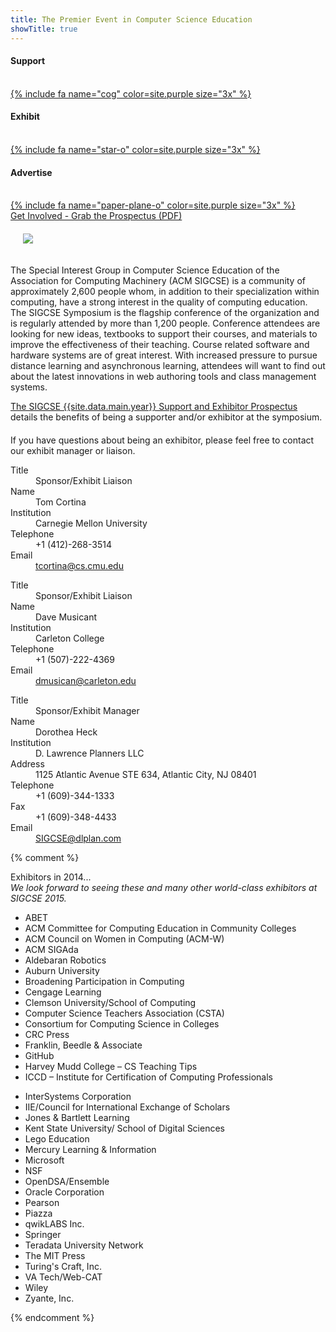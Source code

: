```yaml
---
title: The Premier Event in Computer Science Education
showTitle: true
---
```


<div class="row" >
    <div class="col-sm-4 text-center">
        <h4>
            Support
        </h4><br>
        <a href="{{site.data.main.prospectusurl}}">
        {% include fa name="cog" color=site.purple size="3x"  %}
    </a>
    </div>
    <div class="col-sm-4 text-center">
        <h4>
            Exhibit
        </h4><br>
        <a href="{{site.data.main.prospectusurl}}">
        {% include fa name="star-o" color=site.purple size="3x"  %}
    </a>
    </div>
    <div class="col-sm-4 text-center">
        <h4>
            Advertise
        </h4><br>
        <a href="{{site.data.main.prospectusurl}}">
         {% include fa name="paper-plane-o" color=site.purple size="3x"  %}
     </a>
    </div>
</div>

<div class="col-sm-12" id="featured">
    <div class="page-header text-muted text-center">
        <a href="{{site.data.main.prospectusurl}}">Get Involved - Grab the Prospectus (PDF)</a>
    </div>
</div>



<div class="row"  style="margin-bottom: 20px;">
    <div class="col-sm-12">
 <img src="{{site.base}}/images/keep-connected-200.png" class="img-responive pull-right" style="padding: 20px;"/>
<p>The Special Interest Group in Computer Science Education of the Association for Computing Machinery (ACM SIGCSE) is a community of approximately 2,600 people whom, in addition to their specialization within computing, have a strong interest in the quality of computing education. The SIGCSE Symposium is the flagship conference of the organization and is regularly attended by more than 1,200 people. Conference attendees are looking for new ideas, textbooks to support their courses, and materials to improve the effectiveness of their teaching. Course related software and hardware systems are of great interest. With increased pressure to pursue distance learning and asynchronous learning, attendees will want to find out about the latest innovations in web authoring tools and class management systems.
</p>
<p> <a href="{{site.data.main.prospectusurl}}">The SIGCSE {{site.data.main.year}} Support and Exhibitor Prospectus</a> details the benefits of being a supporter and/or exhibitor at the symposium. 
</div>
</div> <!-- row -->

<p>If you have questions about being an exhibitor, please feel free to contact our exhibit manager or liaison.</p>

<dl class="dl-horizontal">
    <dt> Title </dt>
    <dd> Sponsor/Exhibit Liaison </dd>
    <dt> Name </dt>
    <dd> Tom Cortina </dd>
    <dt> Institution </dt>
    <dd> Carnegie Mellon University </dd>
    <dt> Telephone </dt>
    <dd> +1 (412)-268-3514 </dd>
    <dt> Email </dt>
    <dd> <a href="mailto:tcortina@cs.cmu.edu">tcortina@cs.cmu.edu</a> </dd>
</dl>

<dl class="dl-horizontal">
    <dt> Title </dt>
    <dd> Sponsor/Exhibit Liaison </dd>
    <dt> Name </dt>
    <dd> Dave Musicant </dd>
    <dt> Institution </dt>
    <dd> Carleton College </dd>
    <dt> Telephone </dt>
    <dd> +1 (507)-222-4369 </dd>
    <dt> Email </dt>
    <dd> <a href="mailto:dmusican@carleton.edu">dmusican@carleton.edu</a> </dd>
</dl>

<dl class="dl-horizontal">
    <dt> Title </dt>
    <dd> Sponsor/Exhibit Manager </dd>
    <dt> Name </dt>
    <dd> Dorothea Heck </dd>
    <dt> Institution </dt>
    <dd> D. Lawrence Planners LLC </dd>
    <dt> Address </dt>
    <dd> 1125 Atlantic Avenue STE 634, Atlantic City, NJ 08401 </dd>
    <dt> Telephone </dt>
    <dd> +1 (609)-344-1333 </dd>
    <dt> Fax </dt>
    <dd> +1 (609)-348-4433 </dd>
    <dt> Email </dt>
    <dd> <a href="mailto:SIGCSE@dlplan.com">SIGCSE@dlplan.com</a> </dd>
</dl>

{% comment %}
<!-- SIGCSE 2014 Exhibitors -->
<div class="col-sm-12" id="featured">
    <div class="page-header text-muted">
        Exhibitors in 2014...
    </div>
</div>
<div class="row">
    <div class="col-sm-12" style="margin-bottom: 10px;">
    <i>We look forward to seeing these and many other world-class exhibitors at SIGCSE 2015.</i>
</div>
    <div class="col-sm-6" >
        <ul>
          <li>ABET</li>
          <li>ACM Committee for Computing Education in Community Colleges</li>
          <li>ACM Council on Women in Computing (ACM-W)</li>
          <li>ACM SIGAda</li>
          <li>Aldebaran Robotics</li>
          <li>Auburn University</li>
          <li>Broadening Participation in Computing</li>
          <li>Cengage Learning</li>
          <li>Clemson University/School of Computing</li>
          <li>Computer Science Teachers Association (CSTA)</li>
          <li>Consortium for Computing Science in Colleges</li>
          <li>CRC Press</li>
          <li>Franklin, Beedle & Associate</li>
          <li>GitHub</li>
          <li>Harvey Mudd College – CS Teaching Tips</li>
          <li>ICCD – Institute for Certification of Computing Professionals</li>
        </ul>    
    </div>  
    <div class="col-sm-6">
        <ul>
          <li>InterSystems Corporation</li>
          <li>IIE/Council for International Exchange of Scholars</li>
          <li>Jones &amp; Bartlett Learning</li>
          <li>Kent State University/ School of Digital Sciences</li>
          <li>Lego Education</li>
          <li>Mercury Learning &amp; Information</li>
          <li>Microsoft</li>
          <li>NSF</li>
          <li>OpenDSA/Ensemble</li>
          <li>Oracle Corporation</li>
          <li>Pearson</li>
          <li>Piazza</li>
          <li>qwikLABS Inc.</li>
          <li>Springer</li>
          <li>Teradata University Network</li>
          <li>The MIT Press</li>
          <li>Turing's Craft, Inc.</li>
          <li>VA Tech/Web-CAT</li>
          <li>Wiley</li>
          <li>Zyante, Inc.</li>
      </ul>
  </div>
</div> <!-- row -->
{% endcomment %}
